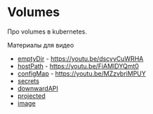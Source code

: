 # Volumes

Про volumes в kubernetes.

Материалы для видео

- [emptyDir](01-emptydir/README.md) - https://youtu.be/dscyyCuWRHA
- [hostPath](02-hostPath/README.md) - https://youtu.be/FiAMIDYQmt0
- [configMap](03-configMap/README.md) - https://youtu.be/MZzvbriMPUY
- [secrets](04-secrets/README.md)
- [downwardAPI](05-downwardAPI/README.md)
- [projected](06-projected/README.md)
- [image](07-images/README.md)